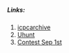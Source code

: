 ##### Links:
1. [icpcarchive](https://icpcarchive.ecs.baylor.edu)
2. [Uhunt](https://icpcarchive.ecs.baylor.edu/uhunt/)
3. [Contest Sep 1st](https://icpcarchive.ecs.baylor.edu/uhunt/vcontest/c94a38198f2ef07e9ad37bac851167b4)
